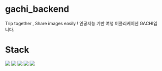 # gachi_backend
Trip together , Share images easily ! 
인공지능 기반 여행 어플리케이션 GACHI입니다.

# Stack
<p>
  <img src="https://img.shields.io/badge/django-blue?style=for-the-badge&logo=django&logoColor=white">
  <img src="https://img.shields.io/badge/postgresql-4169E1?style=for-the-badge&logo=postgresql&logoColor=white">
  <img src="https://img.shields.io/badge/nginx-009639?style=for-the-badge&logo=nginx&logoColor=white">
  <img src="https://img.shields.io/badge/docker-2496ED?style=for-the-badge&logo=docker&logoColor=white">
  <img src="https://img.shields.io/badge/fastapi-009688?style=for-the-badge&logo=fastapi&logoColor=white">
</p>



